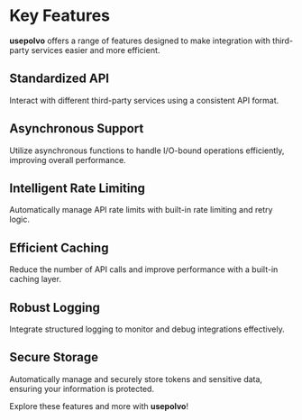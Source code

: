 # Key Features

**usepolvo** offers a range of features designed to make integration with third-party services easier and more efficient.

## Standardized API

Interact with different third-party services using a consistent API format.

## Asynchronous Support

Utilize asynchronous functions to handle I/O-bound operations efficiently, improving overall performance.

## Intelligent Rate Limiting

Automatically manage API rate limits with built-in rate limiting and retry logic.

## Efficient Caching

Reduce the number of API calls and improve performance with a built-in caching layer.

## Robust Logging

Integrate structured logging to monitor and debug integrations effectively.

## Secure Storage

Automatically manage and securely store tokens and sensitive data, ensuring your information is protected.

Explore these features and more with **usepolvo**!